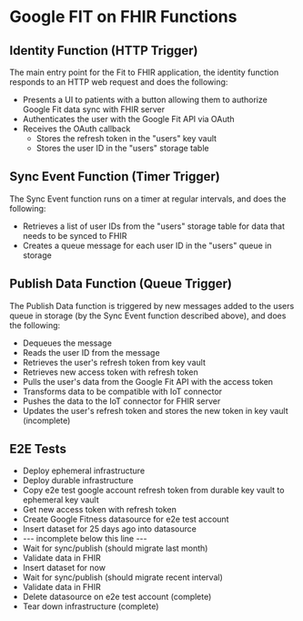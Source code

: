 # Google FIT on FHIR Functions

## Identity Function (HTTP Trigger)

The main entry point for the Fit to FHIR application, the identity function responds to an HTTP web request and does the following:

* Presents a UI to patients with a button allowing them to authorize Google Fit data sync with FHIR server
* Authenticates the user with the Google Fit API via OAuth
* Receives the OAuth callback
    * Stores the refresh token in the "users" key vault
    * Stores the user ID in the "users" storage table

## Sync Event Function (Timer Trigger)

The Sync Event function runs on a timer at regular intervals, and does the following:

* Retrieves a list of user IDs from the "users" storage table for data that needs to be synced to FHIR
* Creates a queue message for each user ID in the "users" queue in storage

## Publish Data Function (Queue Trigger)

The Publish Data function is triggered by new messages added to the users queue in storage (by the Sync Event function described above), and does the following:

* Dequeues the message
* Reads the user ID from the message
* Retrieves the user's refresh token from key vault
* Retrieves new access token with refresh token
* Pulls the user's data from the Google Fit API with the access token
* Transforms data to be compatible with IoT connector
* Pushes the data to the IoT connector for FHIR server
* Updates the user's refresh token and stores the new token in key vault (incomplete)

## E2E Tests

* Deploy ephemeral infrastructure
* Deploy durable infrastructure
* Copy e2e test google account refresh token from durable key vault to ephemeral key vault
* Get new access token with refresh token
* Create Google Fitness datasource for e2e test account
* Insert dataset for 25 days ago into datasource
* --- incomplete below this line ---
* Wait for sync/publish (should migrate last month)
* Validate data in FHIR
* Insert dataset for now
* Wait for sync/publish (should migrate recent interval)
* Validate data in FHIR
* Delete datasource on e2e test account (complete)
* Tear down infrastructure (complete)